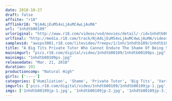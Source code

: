 ```yaml
---
date: 2018-10-27
draft: false
affsite: "r18"
afflinkr18: "NjA4LjEuMS4xLjAuMC4wLjAuMA"
url: "1nhdtb00109"
urloriginal: "http://www.r18.com/videos/vod/movies/detail/-/id=1nhdtb00109"
urlfinal: "http://media.r18.com/track/NjA4LjEuMS4xLjAuMC4wLjAuMA/videos/vod/movies/detail/-/id=1nhdtb00109"
samplevid: "awspv3001.r18.com/litevideo/freepv/1/1nh/1nhdtb109/1nhdtb109_dmb_w.mp4"
title: "A Big Tits Private Tutor Who Cannot Endure The Shame Of Being Shown Her Private Parts Being Penetrated From Behind In A Backwards Cowgirl In The Mirror And Begins To Spasmically Orgasm"
mainimgurl: "pics.r18.com/digital/video/1nhdtb00109/1nhdtb00109ps.jpg"
mainimgs: "1nhdtb00109ps.jpg"
releasedate: "Mar. 21, 2018"
duration: 191
productioncomp: "Natural High"
girls: ['----']
categories: ['Humiliation', 'Shame', 'Private Tutor', 'Big Tits', 'Variety', 'Squirting', 'Hi-Def']
imgurls: ['pics.r18.com/digital/video/1nhdtb00109/1nhdtb00109jp-1.jpg', 'pics.r18.com/digital/video/1nhdtb00109/1nhdtb00109jp-2.jpg', 'pics.r18.com/digital/video/1nhdtb00109/1nhdtb00109jp-3.jpg', 'pics.r18.com/digital/video/1nhdtb00109/1nhdtb00109jp-4.jpg', 'pics.r18.com/digital/video/1nhdtb00109/1nhdtb00109jp-5.jpg', 'pics.r18.com/digital/video/1nhdtb00109/1nhdtb00109jp-6.jpg', 'pics.r18.com/digital/video/1nhdtb00109/1nhdtb00109jp-7.jpg', 'pics.r18.com/digital/video/1nhdtb00109/1nhdtb00109jp-8.jpg', 'pics.r18.com/digital/video/1nhdtb00109/1nhdtb00109jp-9.jpg', 'pics.r18.com/digital/video/1nhdtb00109/1nhdtb00109jp-10.jpg', 'pics.r18.com/digital/video/1nhdtb00109/1nhdtb00109jp-11.jpg', 'pics.r18.com/digital/video/1nhdtb00109/1nhdtb00109jp-12.jpg', 'pics.r18.com/digital/video/1nhdtb00109/1nhdtb00109jp-13.jpg', 'pics.r18.com/digital/video/1nhdtb00109/1nhdtb00109jp-14.jpg', 'pics.r18.com/digital/video/1nhdtb00109/1nhdtb00109jp-15.jpg', 'pics.r18.com/digital/video/1nhdtb00109/1nhdtb00109jp-16.jpg', 'pics.r18.com/digital/video/1nhdtb00109/1nhdtb00109jp-17.jpg', 'pics.r18.com/digital/video/1nhdtb00109/1nhdtb00109jp-18.jpg', 'pics.r18.com/digital/video/1nhdtb00109/1nhdtb00109jp-19.jpg', 'pics.r18.com/digital/video/1nhdtb00109/1nhdtb00109jp-20.jpg']
imgs: ['1nhdtb00109jp-1.jpg', '1nhdtb00109jp-2.jpg', '1nhdtb00109jp-3.jpg', '1nhdtb00109jp-4.jpg', '1nhdtb00109jp-5.jpg', '1nhdtb00109jp-6.jpg', '1nhdtb00109jp-7.jpg', '1nhdtb00109jp-8.jpg', '1nhdtb00109jp-9.jpg', '1nhdtb00109jp-10.jpg', '1nhdtb00109jp-11.jpg', '1nhdtb00109jp-12.jpg', '1nhdtb00109jp-13.jpg', '1nhdtb00109jp-14.jpg', '1nhdtb00109jp-15.jpg', '1nhdtb00109jp-16.jpg', '1nhdtb00109jp-17.jpg', '1nhdtb00109jp-18.jpg', '1nhdtb00109jp-19.jpg', '1nhdtb00109jp-20.jpg']
---
```

